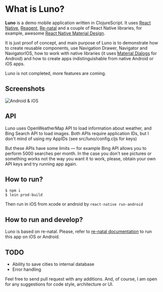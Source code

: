 # What is Luno?

**Luno** is a demo mobile application written in ClojureScript.
It uses [React Native](https://facebook.github.io/react-native/), [Reagent](https://reagent-project.github.io/), [Re-natal](https://github.com/drapanjanas/re-natal) and a couple of React Native libraries, for example, awesome [React Native Material Design](http://react-native-material-design.github.io/).

It is just proof of concept, and main purpose of Luno is to demonstrate how to create reusable components,
use Navigation Drawer, Navigator and NavigatorIOS, how to work with native libraries (it uses [Material Dialogs](https://github.com/afollestad/material-dialogs) for Android)
and how to create apps indistinguishable from native Android or iOS apps.

Luno is not completed, more features are coming.

## Screenshots

![Android & iOS](https://raw.githubusercontent.com/alwx/luno-react-native/master/_screenshots/android-ios.png)

## API

Luno uses OpenWeatherMap API to load information about weather, and Bing Search API to load images.
Both APIs require application IDs, but I don't mind of using my AppIDs (see src/luno/config.cljs for keys)

But these APIs have some limits — for example Bing API allows you to perform 5000 searches per month. In the case you don't
see pictures or something works not the way you want it to work, please, obtain your own API keys and try running app again.

## How to run?
```
$ npm i
$ lein prod-build
```
Then run in iOS from xcode or android by `react-native run-android`

## How to run and develop?
Luno is based on re-natal. Please, refer to [re-natal documentation](https://github.com/drapanjanas/re-natal/blob/master/README.md) to run this app on iOS or Android.

## TODO

* Ability to save cities to internal database
* Error handling

Feel free to send pull request with any additions. And, of course, I am open for any suggestions for code style, architecture or UI.
